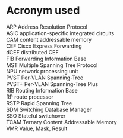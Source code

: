 # Acronym used
ARP Address Resolution Protocol  
ASIC application-specific integrated circuits  
CAM content addressable memory  
CEF Cisco Express Forwarding  
dCEF distributed CEF  
FIB Forwarding Information Base  
MST Multiple Spanning Tree Protocol  
NPU network processing unit  
PVST Per-VLAN Spanning-Tree  
PVST+ Per-VLAN Spanning-Tree Plus  
RIB Routing Information Base  
RP route processor  
RSTP Rapid Spanning Tree  
SDM Switching Database Manager  
SSO Stateful switchover  
TCAM Ternary Content Addressable Memory  
VMR Value, Mask, Result

